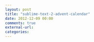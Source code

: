 ```yaml
---
layout: post
title: "sublime-text-2-advent-calendar"
date: 2012-12-09 00:00
comments: true
external-url: 
categories: 
---
```

